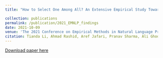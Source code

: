 ```yaml
---
title: "How to Select One Among All? An Extensive Empirical Study Towards the Robustness of Knowledge Distillation in Natural Language Understanding"

collection: publications
permalink: /publication/2021_EMNLP_findings
date: 2021-10-09
venue: 'The 2021 Conference on Empirical Methods in Natural Language Processing (EMNLP) '
citation: Tianda Li, Ahmad Rashid, Aref Jafari, Pranav Sharma, Ali Ghodsi, Mehdi Rezagholizadeh (2021). &quot;How to Select One Among All? An Extensive Empirical Study Towards the Robustness of Knowledge Distillation in Natural Language Understanding.&quot; <i> 2021 EMNLP Findings 1</i>. 1(3).'
---
```


[Download paper here](https://arxiv.org/abs/2109.05696)


